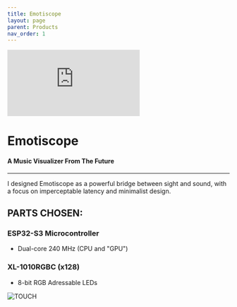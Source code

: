 ```yaml
---
title: Emotiscope
layout: page
parent: Products
nav_order: 1
---
```


<iframe class="youtube-video" src="https://www.youtube.com/embed/n2YH9V63OQo" title="YouTube video player" frameborder="0" allow="accelerometer; autoplay; clipboard-write; encrypted-media; gyroscope; picture-in-picture; web-share" allowfullscreen></iframe>

# Emotiscope

#### A Music Visualizer From The Future

--------------------------------------------

I designed Emotiscope as a powerful bridge between sight and sound, with a focus on imperceptable latency and minimalist design.

## PARTS CHOSEN:

### ESP32-S3 Microcontroller

- Dual-core 240 MHz (CPU and "GPU")

### XL-1010RGBC (x128)

- 8-bit RGB Adressable LEDs


![TOUCH](https://github.com/lixie-labs/emotiscope/blob/main/extras/img/emotiscope_spectrum_crop.jpg?raw=true)